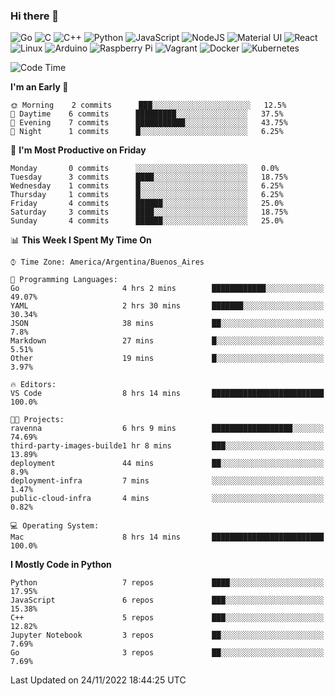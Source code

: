 ### Hi there 👋

![Go](https://img.shields.io/badge/go-%2300ADD8.svg?style=for-the-badge&logo=go&logoColor=white)
![C](https://img.shields.io/badge/c-%2300599C.svg?style=for-the-badge&logo=c&logoColor=white)
![C++](https://img.shields.io/badge/c++-%2300599C.svg?style=for-the-badge&logo=c%2B%2B&logoColor=white)
![Python](https://img.shields.io/badge/python-3670A0?style=for-the-badge&logo=python&logoColor=ffdd54)
![JavaScript](https://img.shields.io/badge/javascript-%23323330.svg?style=for-the-badge&logo=javascript&logoColor=%23F7DF1E)
![NodeJS](https://img.shields.io/badge/node.js-6DA55F?style=for-the-badge&logo=node.js&logoColor=white)
![Material UI](https://img.shields.io/badge/materialui-%230081CB.svg?style=for-the-badge&logo=material-ui&logoColor=white)
![React](https://img.shields.io/badge/react-%2320232a.svg?style=for-the-badge&logo=react&logoColor=%2361DAFB)
![Linux](https://img.shields.io/badge/Linux-FCC624?style=for-the-badge&logo=linux&logoColor=black)
![Arduino](https://img.shields.io/badge/-Arduino-00979D?style=for-the-badge&logo=Arduino&logoColor=white)
![Raspberry Pi](https://img.shields.io/badge/-RaspberryPi-C51A4A?style=for-the-badge&logo=Raspberry-Pi)
![Vagrant](https://img.shields.io/badge/vagrant-%231563FF.svg?style=for-the-badge&logo=vagrant&logoColor=white)
![Docker](https://img.shields.io/badge/docker-%230db7ed.svg?style=for-the-badge&logo=docker&logoColor=white)
![Kubernetes](https://img.shields.io/badge/kubernetes-%23326ce5.svg?style=for-the-badge&logo=kubernetes&logoColor=white)

<!-- ![Jupyter Notebook](https://img.shields.io/badge/jupyter-%23FA0F00.svg?style=for-the-badge&logo=jupyter&logoColor=white) -->
<!-- ![Java](https://img.shields.io/badge/java-%23ED8B00.svg?style=for-the-badge&logo=java&logoColor=white) -->
<!-- ![Git](https://img.shields.io/badge/git-%23F05033.svg?style=for-the-badge&logo=git&logoColor=white) -->

<!--START_SECTION:waka-->
![Code Time](http://img.shields.io/badge/Code%20Time-228%20hrs%207%20mins-blue)

**I'm an Early 🐤** 

```text
🌞 Morning    2 commits      ███░░░░░░░░░░░░░░░░░░░░░░   12.5% 
🌆 Daytime    6 commits      █████████░░░░░░░░░░░░░░░░   37.5% 
🌃 Evening    7 commits      ███████████░░░░░░░░░░░░░░   43.75% 
🌙 Night      1 commits      █░░░░░░░░░░░░░░░░░░░░░░░░   6.25%

```
📅 **I'm Most Productive on Friday** 

```text
Monday       0 commits      ░░░░░░░░░░░░░░░░░░░░░░░░░   0.0% 
Tuesday      3 commits      ████░░░░░░░░░░░░░░░░░░░░░   18.75% 
Wednesday    1 commits      █░░░░░░░░░░░░░░░░░░░░░░░░   6.25% 
Thursday     1 commits      █░░░░░░░░░░░░░░░░░░░░░░░░   6.25% 
Friday       4 commits      ██████░░░░░░░░░░░░░░░░░░░   25.0% 
Saturday     3 commits      ████░░░░░░░░░░░░░░░░░░░░░   18.75% 
Sunday       4 commits      ██████░░░░░░░░░░░░░░░░░░░   25.0%

```


📊 **This Week I Spent My Time On** 

```text
⌚︎ Time Zone: America/Argentina/Buenos_Aires

💬 Programming Languages: 
Go                       4 hrs 2 mins        ████████████░░░░░░░░░░░░░   49.07% 
YAML                     2 hrs 30 mins       ███████░░░░░░░░░░░░░░░░░░   30.34% 
JSON                     38 mins             ██░░░░░░░░░░░░░░░░░░░░░░░   7.8% 
Markdown                 27 mins             █░░░░░░░░░░░░░░░░░░░░░░░░   5.51% 
Other                    19 mins             █░░░░░░░░░░░░░░░░░░░░░░░░   3.97%

🔥 Editors: 
VS Code                  8 hrs 14 mins       █████████████████████████   100.0%

🐱‍💻 Projects: 
ravenna                  6 hrs 9 mins        ██████████████████░░░░░░░   74.69% 
third-party-images-builde1 hr 8 mins         ███░░░░░░░░░░░░░░░░░░░░░░   13.89% 
deployment               44 mins             ██░░░░░░░░░░░░░░░░░░░░░░░   8.9% 
deployment-infra         7 mins              ░░░░░░░░░░░░░░░░░░░░░░░░░   1.47% 
public-cloud-infra       4 mins              ░░░░░░░░░░░░░░░░░░░░░░░░░   0.82%

💻 Operating System: 
Mac                      8 hrs 14 mins       █████████████████████████   100.0%

```

**I Mostly Code in Python** 

```text
Python                   7 repos             ████░░░░░░░░░░░░░░░░░░░░░   17.95% 
JavaScript               6 repos             ███░░░░░░░░░░░░░░░░░░░░░░   15.38% 
C++                      5 repos             ███░░░░░░░░░░░░░░░░░░░░░░   12.82% 
Jupyter Notebook         3 repos             ██░░░░░░░░░░░░░░░░░░░░░░░   7.69% 
Go                       3 repos             ██░░░░░░░░░░░░░░░░░░░░░░░   7.69%

```



 Last Updated on 24/11/2022 18:44:25 UTC
<!--END_SECTION:waka-->

<!--
**aibarbetta/aibarbetta** is a ✨ _special_ ✨ repository because its `README.md` (this file) appears on your GitHub profile.

Here are some ideas to get you started:

- 🔭 I’m currently working on ...
- 🌱 I’m currently learning ...
- 👯 I’m looking to collaborate on ...
- 🤔 I’m looking for help with ...
- 💬 Ask me about ...
- 📫 How to reach me: ...
- 😄 Pronouns: ...
- ⚡ Fun fact: ...
-->
